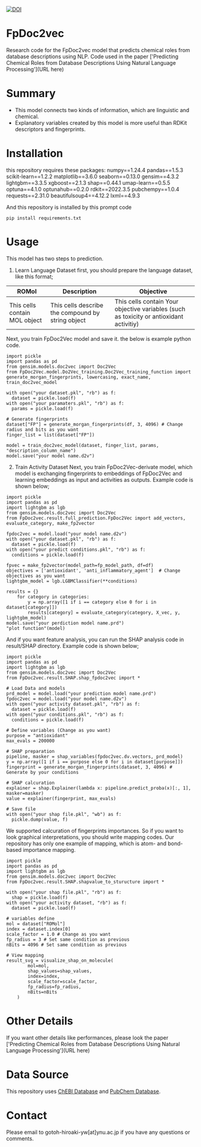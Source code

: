 [![DOI](https://zenodo.org/badge/981953595.svg)](https://doi.org/10.5281/zenodo.15479457)

# FpDoc2vec
Research code for the FpDoc2vec model that predicts chemical roles from database descriptions using NLP. Code used in the paper ['Predicting Chemical Roles from Database Descriptions Using Natural Language Processing'](URL here)

# Summary
- This model connects two kinds of information, which are linguistic and chemical.
- Explanatory variables created by this model is more useful than RDKit descriptors and fingerprints.

# Installation
this repository requires these packages:
numpy==1.24.4
pandas==1.5.3
scikit-learn==1.2.2
matplotlib==3.6.0
seaborn==0.13.0
gensim==4.3.2
lightgbm==3.3.5
xgboost==2.1.3
shap==0.44.1
umap-learn==0.5.5
optuna==4.1.0
optunahub==0.2.0
rdkit==2022.3.5
pubchempy==1.0.4
requests==2.31.0
beautifulsoup4==4.12.2
lxml==4.9.3

And this repository is installed by this prompt code
```
pip install requirements.txt
```

# Usage
This model has two steps to prediction.

1. Learn Language Dataset
first, you should prepare the language dataset, like this format;

| ROMol                          | Description                                       | Objective                                                                               | 
| ------------------------------ | ------------------------------------------------- | --------------------------------------------------------------------------------------- | 
| This cells contain MOL object  | This cells describe the compound by string object | This cells contain Your objective variables (such as toxicity or antioxidant activitiy) | 

Next, you train FpDoc2Vec model and save it. the below is example python code.
```
import pickle
import pandas as pd
from gensim.models.doc2vec import Doc2Vec
from FpDoc2Vec.model.Do2Vec_training.Doc2Vec_training_function import generate_morgan_fingerprints, lowercasing, exact_name, train_doc2vec_model

with open("your dataset.pkl", "rb") as f:
  dataset = pickle.load(f)
with open("your paramaters.pkl", "rb") as f:
  params = pickle.load(f)

# Generate fingerprints
dataset["FP"] = generate_morgan_fingerprints(df, 3, 4096) # Change radius and bits as you want
finger_list = list(dataset["FP"])

model = train_doc2vec_model(dataset, finger_list, params, "description_column_name")
model.save("your model name.d2v")
```

2. Train Activity Dataset
Next, you train FpDoc2Vec-derivate model, which model is exchanging fingerprints to embeddings of FpDoc2Vec and learning embeddings as input and activities as outputs.
Example code is shown below;
```
import pickle
import pandas as pd
import lightgbm as lgb
from gensim.models.doc2vec import Doc2Vec
from FpDoc2vec.result.full_prediction.FpDoc2Vec import add_vectors, evaluate_category, make_fp2vector

fpdoc2vec = model.load("your model name.d2v")
with open("your dataset.pkl", "rb") as f:
  dataset = pickle.load(f)
with open("your predict conditions.pkl", "rb") as f:
  conditions = pickle.load(f)

fpvec = make_fp2vector(model_path=fp_model_path, df=df)
objectives = ['antioxidant', 'anti_inflammatory_agent']  # Change objectives as you want
lightgbm_model = lgb.LGBMClassifier(**conditions)

results = {}
    for category in categories:
        y = np.array([1 if i == category else 0 for i in dataset[category]])
        results[category] = evaluate_category(category, X_vec, y, lightgbm_model)
model.save("your perdiction model name.prd")
"plot function"(model)
```

And if you want feature analysis, you can run the SHAP analysis code in result/SHAP directory.
Example code is shown below;
```
import pickle
import pandas as pd
import lightgbm as lgb
from gensim.models.doc2vec import Doc2Vec
from FpDoc2vec.result.SHAP.shap_fpdoc2vec import *

# Load Data and models
prd_model = model.load("your prediction model name.prd")
fpdoc2vec = model.load("your model name.d2v")
with open("your activity dataset.pkl", "rb") as f:
  dataset = pickle.load(f)
with open("your conditions.pkl", "rb") as f:
  conditions = pickle.load(f)

# Define variables (Change as you want)
purpose = "antioxidant"
max_evals = 200000

# SHAP preparation
pipeline, masker = shap_variables(fpdoc2vec.dv.vectors, prd_model)
y = np.array([1 if i == purpose else 0 for i in dataset[purpose]])
fingerprint = generate_morgan_fingerprints(dataset, 3, 4096) # Generate by your conditions

# SHAP calcuration
explainer = shap.Explainer(lambda x: pipeline.predict_proba(x)[:, 1], masker=masker)
value = explainer(fingerprint, max_evals)

# Save file
with open("your shap file.pkl", "wb") as f:
  pickle.dump(value, f)
```

We supported calcuration of fingerprints importances. So if you want to look graphical interpretations, you should write mapping codes.
Our repository has only one example of mapping, which is atom- and bond-based importance mapping.
```
import pickle
import pandas as pd
import lightgbm as lgb
from gensim.models.doc2vec import Doc2Vec
from FpDoc2vec.result.SHAP.shapvalue_to_sturucture import *

with open("your shap file.pkl", "rb") as f:
  shap = pickle.load(f)
with open("your activity dataset, "rb") as f:
  dataset = pickle.load(f)

# variables define
mol = dataset["ROMol"]
index = dataset.index[0]
scale_factor = 1.0 # Change as you want
fp_radius = 3 # Set same condition as previous
nBits = 4096 # Set same condition as previous

# View mapping
result_svg = visualize_shap_on_molecule(
        mol=mol, 
        shap_values=shap_values, 
        index=index,
        scale_factor=scale_factor,
        fp_radius=fp_radius,
        nBits=nBits
    )
```

# Other Details
If you want other details like performances, please look the paper ['Predicting Chemical Roles from Database Descriptions Using Natural Language Processing'](URL here)

# Data Source
This repository uses [ChEBI Database](https://www.ebi.ac.uk/chebi/) and [PubChem Database](https://pubchem.ncbi.nlm.nih.gov/).

# Contact
Please email to gotoh-hiroaki-yw\[at\]ynu.ac.jp if you have any questions or comments.
